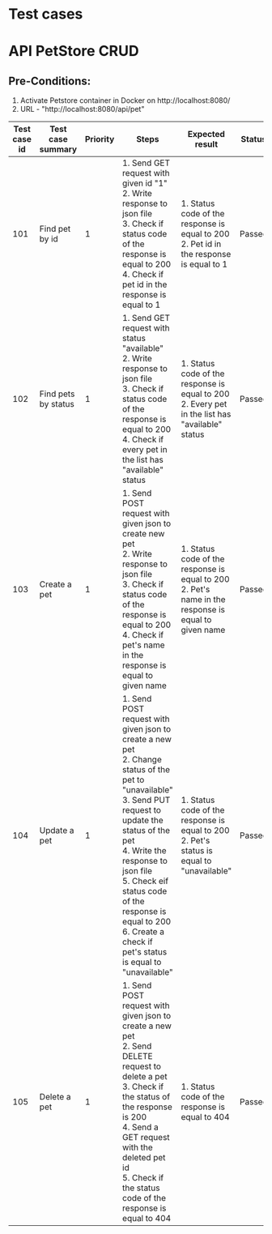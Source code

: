 # Test cases

# API PetStore CRUD

## **Pre-Conditions:**

1. Activate Petstore container in Docker on http://localhost:8080/
2. URL - "http://localhost:8080/api/pet"

| Test case id | Test case summary   | Priority | Steps                                                                                                                                                                                                                                                                                                                                 | Expected result                                                                                         | Status |
|--------------|---------------------|----------|---------------------------------------------------------------------------------------------------------------------------------------------------------------------------------------------------------------------------------------------------------------------------------------------------------------------------------------|---------------------------------------------------------------------------------------------------------|--------|
| 101          | Find pet by id      | 1        | 1. Send GET request with given id "1" <br/>2. Write response to json file<br/>3. Check if status code of the response is equal to 200<br/>4. Check if pet id in the response is equal to 1                                                                                                                                            | 1. Status code of the response is equal to 200<br/>2. Pet id in the response is equal to 1              | Passed |
| 102          | Find pets by status | 1        | 1. Send GET request with status "available"<br/>2. Write response to json file<br/>3. Check if status code of the response is equal to 200<br/>4. Check if every pet in the list has "available" status                                                                                                                               | 1. Status code of the response is equal to 200<br/>2. Every pet in the list has "available" status      | Passed |
| 103          | Create a pet        | 1        | 1. Send POST request with given json to create new pet<br/>2. Write response to json file<br/>3. Check if status code of the response is equal to 200<br/>4. Check if pet's name in the response is equal to given name                                                                                                               | 1. Status code of the response is equal to 200<br/>2. Pet's name in the response is equal to given name | Passed |
| 104          | Update a pet        | 1        | 1. Send POST request with given json to create a new pet<br/>2. Change status of the pet to "unavailable"<br/>3. Send PUT request to update the status of the pet<br/>4. Write the response to json file<br/>5. Check еif status code of the response is equal to 200<br/>6. Create a check if pet's status is equal to "unavailable" | 1. Status code of the response is equal to 200<br/>2. Pet's status is equal to "unavailable"            | Passed |
| 105          | Delete a pet        | 1        | 1. Send POST request with given json to create a new pet<br/>2. Send DELETE request to delete a pet<br/>3. Check if the status of the response is 200<br/>4. Send a GET request with the deleted pet id<br/>5. Check if the status code of the response is equal to 404                                                               | 1. Status code of the response is equal to 404                                                          | Passed |
